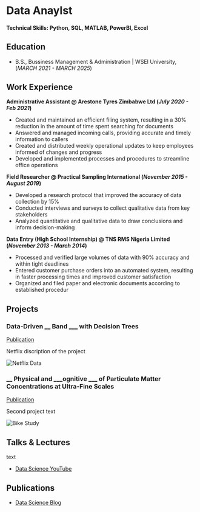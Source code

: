 # Data Anaylst

#### Technical Skills: Python, SQL, MATLAB, PowerBI, Excel

## Education
- B.S., Bussiness Management & Administration | WSEI University, (_MARCH 2021 - MARCH 2025_)								       		

## Work Experience
**Administrative Assistant @ Arestone Tyres Zimbabwe Ltd (_July 2020 - Feb 2021_)**
- Created and maintained an efficient filing system, resulting in a 30% reduction in the amount of time
spent searching for documents
- Answered and managed incoming calls, providing accurate and timely information to callers
- Created and distributed weekly operational updates to keep employees informed of changes and progress
- Developed and implemented processes and procedures to streamline office operations


**Field Researcher @ Practical Sampling International (_November 2015 - August 2019_)**
- Developed a research protocol that improved the accuracy of data collection by 15%
- Conducted interviews and surveys to collect qualitative data from key stakeholders
- Analyzed quantitative and qualitative data to draw conclusions and inform decision-making

**Data Entry (High School Internship) @ TNS RMS Nigeria Limited (_November 2013 - March 2014_)**
- Processed and verified large volumes of data with 90% accuracy and within tight deadlines
- Entered customer purchase orders into an automated system, resulting in faster processing times and
improved customer satisfaction
- Organized and filed paper and electronic documents according to established procedur

## Projects
### Data-Driven __ Band ___ with Decision Trees
[Publication](https://)

Netflix discription of the project

![Netflix Data](/assets/img/eeg_band_discovery)

### __ Physical and ___ognitive ___ of Particulate Matter Concentrations at Ultra-Fine Scales
[Publication](https://)

Second project text

![Bike Study](/assets/img/bike_study)

## Talks & Lectures
text

- [Data Science YouTube](https://www.youtube.com)

## Publications


- [Data Science Blog](https://medium.com/)

